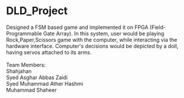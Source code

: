 # DLD_Project<br>
Designed a FSM based game and implemented it on FPGA (Field-Programmable Gate Array). In this system, user would be playing Rock,Paper,Scissors game with the computer, while interacting via the hardware interface.
Computer's decisions would be depicted by a doll, having servos attached to its arms. <br>
<br>
Team Members:<br>
Shahjahan<br>
Syed Asghar Abbas Zaidi<br>
Syed Muhammad Ather Hashmi<br>
Muhammad Shaheer<br>

